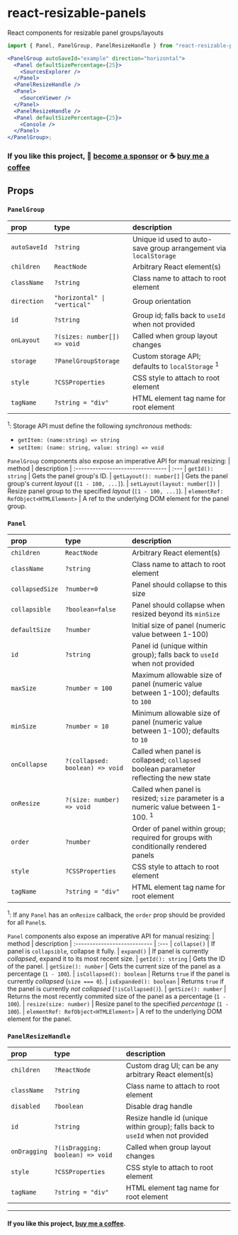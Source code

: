 # react-resizable-panels

React components for resizable panel groups/layouts

```jsx
import { Panel, PanelGroup, PanelResizeHandle } from "react-resizable-panels";

<PanelGroup autoSaveId="example" direction="horizontal">
  <Panel defaultSizePercentage={25}>
    <SourcesExplorer />
  </Panel>
  <PanelResizeHandle />
  <Panel>
    <SourceViewer />
  </Panel>
  <PanelResizeHandle />
  <Panel defaultSizePercentage={25}>
    <Console />
  </Panel>
</PanelGroup>;
```

### If you like this project, 🎉 [become a sponsor](https://github.com/sponsors/bvaughn/) or ☕ [buy me a coffee](http://givebrian.coffee/)

## Props

### `PanelGroup`

| prop         | type                         | description                                                      |
| :----------- | :--------------------------- | :--------------------------------------------------------------- |
| `autoSaveId` | `?string`                    | Unique id used to auto-save group arrangement via `localStorage` |
| `children`   | `ReactNode`                  | Arbitrary React element(s)                                       |
| `className`  | `?string`                    | Class name to attach to root element                             |
| `direction`  | `"horizontal" \| "vertical"` | Group orientation                                                |
| `id`         | `?string`                    | Group id; falls back to `useId` when not provided                |
| `onLayout`   | `?(sizes: number[]) => void` | Called when group layout changes                                 |
| `storage`    | `?PanelGroupStorage`         | Custom storage API; defaults to `localStorage` <sup>1</sup>      |
| `style`      | `?CSSProperties`             | CSS style to attach to root element                              |
| `tagName`    | `?string = "div"`            | HTML element tag name for root element                           |

<sup>1</sup>: Storage API must define the following _synchronous_ methods:

- `getItem: (name:string) => string`
- `setItem: (name: string, value: string) => void`

`PanelGroup` components also expose an imperative API for manual resizing:
| method | description
| :-------------------------------- | :---
| `getId(): string` | Gets the panel group's ID.
| `getLayout(): number[]` | Gets the panel group's current _layout_ (`[1 - 100, ...]`).
| `setLayout(layout: number[])` | Resize panel group to the specified _layout_ (`[1 - 100, ...]`).
| `elementRef: RefObject<HTMLElement>` | A ref to the underlying DOM element for the panel group.

### `Panel`

| prop            | type                            | description                                                                                   |
| :-------------- | :------------------------------ | :-------------------------------------------------------------------------------------------- |
| `children`      | `ReactNode`                     | Arbitrary React element(s)                                                                    |
| `className`     | `?string`                       | Class name to attach to root element                                                          |
| `collapsedSize` | `?number=0`                     | Panel should collapse to this size                                                            |
| `collapsible`   | `?boolean=false`                | Panel should collapse when resized beyond its `minSize`                                       |
| `defaultSize`   | `?number`                       | Initial size of panel (numeric value between 1-100)                                           |
| `id`            | `?string`                       | Panel id (unique within group); falls back to `useId` when not provided                       |
| `maxSize`       | `?number = 100`                 | Maximum allowable size of panel (numeric value between 1-100); defaults to `100`              |
| `minSize`       | `?number = 10`                  | Minimum allowable size of panel (numeric value between 1-100); defaults to `10`               |
| `onCollapse`    | `?(collapsed: boolean) => void` | Called when panel is collapsed; `collapsed` boolean parameter reflecting the new state        |
| `onResize`      | `?(size: number) => void`       | Called when panel is resized; `size` parameter is a numeric value between 1-100. <sup>1</sup> |
| `order`         | `?number`                       | Order of panel within group; required for groups with conditionally rendered panels           |
| `style`         | `?CSSProperties`                | CSS style to attach to root element                                                           |
| `tagName`       | `?string = "div"`               | HTML element tag name for root element                                                        |

<sup>1</sup>: If any `Panel` has an `onResize` callback, the `order` prop should be provided for all `Panel`s.

`Panel` components also expose an imperative API for manual resizing:
| method | description
| :--------------------------- | :---
| `collapse()` | If panel is `collapsible`, collapse it fully.
| `expand()` | If panel is currently _collapsed_, expand it to its most recent size.
| `getId(): string` | Gets the ID of the panel.
| `getSize(): number` | Gets the current size of the panel as a percentage (`1 - 100`).
| `isCollapsed(): boolean` | Returns `true` if the panel is currently _collapsed_ (`size === 0`).
| `isExpanded(): boolean` | Returns `true` if the panel is currently _not collapsed_ (`!isCollapsed()`).
| `getSize(): number` | Returns the most recently commited size of the panel as a percentage (`1 - 100`).
| `resize(size: number)` | Resize panel to the specified _percentage_ (`1 - 100`).
| `elementRef: RefObject<HTMLElement>` | A ref to the underlying DOM element for the panel.

### `PanelResizeHandle`

| prop         | type                             | description                                                                     |
| :----------- | :------------------------------- | :------------------------------------------------------------------------------ |
| `children`   | `?ReactNode`                     | Custom drag UI; can be any arbitrary React element(s)                           |
| `className`  | `?string`                        | Class name to attach to root element                                            |
| `disabled`   | `?boolean`                       | Disable drag handle                                                             |
| `id`         | `?string`                        | Resize handle id (unique within group); falls back to `useId` when not provided |
| `onDragging` | `?(isDragging: boolean) => void` | Called when group layout changes                                                |
| `style`      | `?CSSProperties`                 | CSS style to attach to root element                                             |
| `tagName`    | `?string = "div"`                | HTML element tag name for root element                                          |

---

#### If you like this project, [buy me a coffee](http://givebrian.coffee/).
